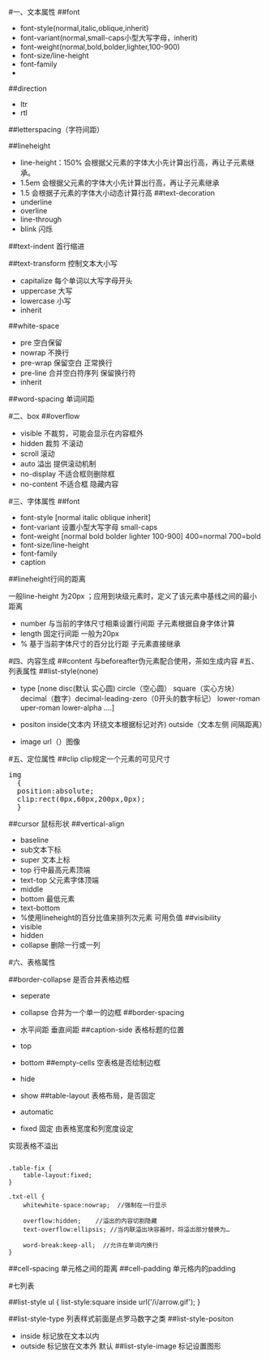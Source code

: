 #一、文本属性
##font
* font-style(normal,italic,oblique,inherit)
* font-variant(normal,small-caps小型大写字母，inherit)
* font-weight(normal,bold,bolder,lighter,100-900)
* font-size/line-height
* font-family
* 
##direction
*  ltr
*  rtl

##letterspacing（字符间距）

##lineheight
* line-height：150% 会根据父元素的字体大小先计算出行高，再让子元素继承。
* 1.5em  会根据父元素的字体大小先计算出行高，再让子元素继承 
* 1.5  会根据子元素的字体大小动态计算行高
##text-decoration
* underline
* overline
* line-through
* blink 闪烁

##text-indent
首行缩进 

##text-transform
控制文本大小写

* capitalize 每个单词以大写字母开头
* uppercase 大写
* lowercase 小写
* inherit

##white-space
* pre  空白保留
* nowrap 不换行
* pre-wrap 保留空白 正常换行
* pre-line 合并空白符序列 保留换行符
* inherit

##word-spacing 单词间距

#二、box
##overflow
* visible 不裁剪，可能会显示在内容框外
* hidden 裁剪 不滚动
* scroll 滚动
* auto 溢出 提供滚动机制
* no-display 不适合框则删除框
* no-content 不适合框 隐藏内容

#三、字体属性
##font
* font-style [normal italic oblique inherit]
* font-variant 设置小型大写字母 small-caps
* font-weight [normal bold bolder lighter 100-900] 400=normal 700=bold
* font-size/line-height
* font-family
* caption

##lineheight行间的距离

一般line-height 为20px
；应用到块级元素时，定义了该元素中基线之间的最小距离

* number 与当前的字体尺寸相乘设置行间距  子元素根据自身字体计算
* length 固定行间距 一般为20px
* % 基于当前字体尺寸的百分比行距 子元素直接继承

#四、内容生成
##content
与beforeafter伪元素配合使用，茶如生成内容
#五、列表属性
##list-style(none)
* type [none disc(默认 实心圆) circle（空心圆） square（实心方块） decimal（数字）decimal-leading-zero（0开头的数字标记） lower-roman uper-roman lower-alpha ....]

* positon inside(文本内 环绕文本根据标记对齐) outside（文本左侧 间隔距离）

* image url（）图像


#五、定位属性
##clip
clip规定一个元素的可见尺寸
<pre>
img
  {
  position:absolute;
  clip:rect(0px,60px,200px,0px);
  }
</pre>
##cursor
鼠标形状
##vertical-align
* baseline
* sub文本下标
* super 文本上标
* top 行中最高元素顶端
* text-top 父元素字体顶端
* middle
* bottom 最低元素
* text-bottom
* %使用lineheight的百分比值来排列次元素 可用负值
##visibility
* visible
* hidden
* collapse 删除一行或一列

#六、表格属性

##border-collapse
是否合并表格边框

* seperate
* collapse 合并为一个单一的边框
##border-spacing
* 水平间距  垂直间距
##caption-side
表格标题的位置

* top
* bottom
##empty-cells
空表格是否绘制边框

* hide
* show
##table-layout
表格布局，是否固定

* automatic
* fixed   固定 由表格宽度和列宽度设定

实现表格不溢出
<pre>
<code>
.table-fix {   
    table-layout:fixed;     
} 

.txt-ell {   
    whitewhite-space:nowrap;  //强制在一行显示
   
    overflow:hidden;    //溢出的内容切割隐藏   
    text-overflow:ellipsis; //当内联溢出块容器时，将溢出部分替换为…   

    word-break:keep-all;  //允许在单词内换行         
}  
</code></pre>

##cell-spacing
单元格之间的距离
##cell-padding
单元格内的padding

#七列表

##list-style
	ul
	  {
	  list-style:square inside url('/i/arrow.gif');
	  }

##list-style-type 列表样式前面是点罗马数字之类
##list-style-positon 
* inside 标记放在文本以内
* outside 标记放在文本外 默认
##list-style-image 标记设置图形